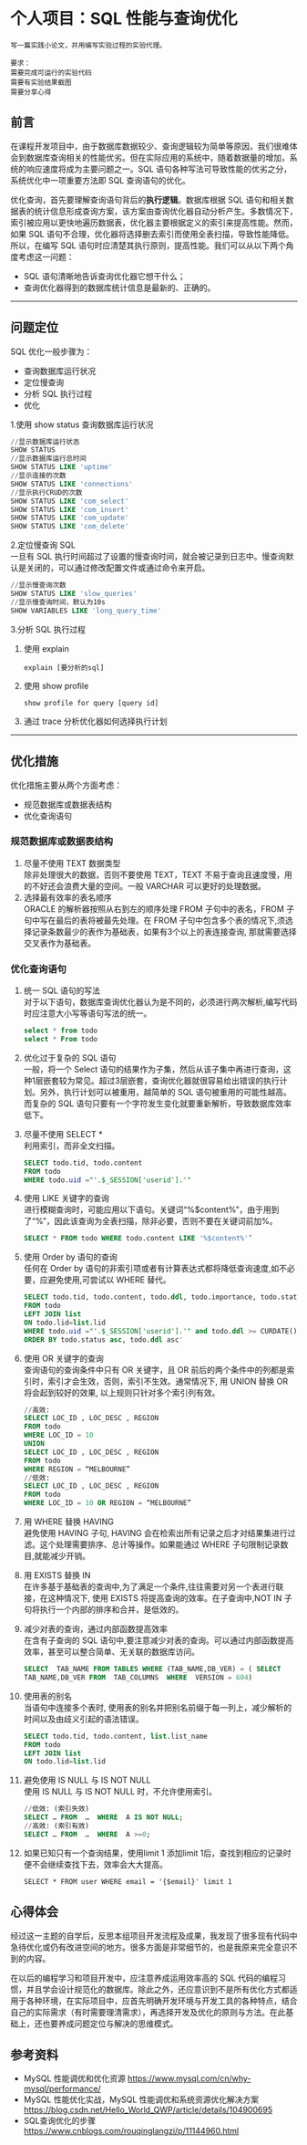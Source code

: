 # 个人项目：SQL 性能与查询优化

```
写一篇实践小论文，并用编写实验过程的实验代理。

要求：
需要完成可运行的实验代码
需要有实验结果截图
需要分享心得
```
## 前言  
在课程开发项目中，由于数据库数据较少、查询逻辑较为简单等原因，我们很难体会到数据库查询相关的性能优劣。但在实际应用的系统中，随着数据量的增加，系统的响应速度将成为主要问题之一。SQL 语句各种写法可导致性能的优劣之分，系统优化中一项重要方法即 SQL 查询语句的优化。

优化查询，首先要理解查询语句背后的**执行逻辑**。数据库根据 SQL 语句和相关数据表的统计信息形成查询方案，该方案由查询优化器自动分析产生。多数情况下，索引被应用以更快地遍历数据表，优化器主要根据定义的索引来提高性能。然而，如果 SQL 语句不合理，优化器将选择删去索引而使用全表扫描，导致性能降低。所以，在编写 SQL 语句时应清楚其执行原则，提高性能。我们可以从以下两个角度考虑这一问题：

- SQL 语句清晰地告诉查询优化器它想干什么；
- 查询优化器得到的数据库统计信息是最新的、正确的。

---

## 问题定位
SQL 优化一般步骤为：
- 查询数据库运行状况
- 定位慢查询
- 分析 SQL 执行过程
- 优化

1.使用 show status 查询数据库运行状况  
```sql
//显示数据库运行状态
SHOW STATUS
//显示数据库运行总时间
SHOW STATUS LIKE 'uptime'
//显示连接的次数
SHOW STATUS LIKE 'connections'
//显示执行CRUD的次数
SHOW STATUS LIKE 'com_select'
SHOW STATUS LIKE 'com_insert'
SHOW STATUS LIKE 'com_update'
SHOW STATUS LIKE 'com_delete'
```
2.定位慢查询 SQL  
一旦有 SQL 执行时间超过了设置的慢查询时间，就会被记录到日志中。慢查询默认是关闭的，可以通过修改配置文件或通过命令来开启。
```sql
//显示慢查询次数
SHOW STATUS LIKE 'slow_queries'
//显示慢查询时间，默认为10s
SHOW VARIABLES LIKE 'long_query_time'
```

3.分析 SQL 执行过程  
1. 使用 explain  
    ```
    explain [要分析的sql]
    ```
2. 使用 show profile  
    ```
    show profile for query [query id]
    ```
3. 通过 trace 分析优化器如何选择执行计划  

---

## 优化措施
优化措施主要从两个方面考虑：
- 规范数据库或数据表结构
- 优化查询语句

### 规范数据库或数据表结构
1. 尽量不使用 TEXT 数据类型  
    除非处理很大的数据，否则不要使用 TEXT，TEXT 不易于查询且速度慢，用的不好还会浪费大量的空间。一般 VARCHAR 可以更好的处理数据。
2. 选择最有效率的表名顺序  
    ORACLE 的解析器按照从右到左的顺序处理 FROM 子句中的表名，FROM 子句中写在最后的表将被最先处理。在 FROM 子句中包含多个表的情况下,须选择记录条数最少的表作为基础表，如果有3个以上的表连接查询, 那就需要选择交叉表作为基础表。

### 优化查询语句
1. 统一 SQL 语句的写法  
    对于以下语句，数据库查询优化器认为是不同的，必须进行两次解析,编写代码时应注意大小写等语句写法的统一。 
    ```sql
    select * from todo
    select * From todo
    ```
2. 优化过于复杂的 SQL 语句  
    一般，将一个 Select 语句的结果作为子集，然后从该子集中再进行查询，这种1层嵌套较为常见。超过3层嵌套，查询优化器就很容易给出错误的执行计划。另外，执行计划可以被重用，越简单的 SQL 语句被重用的可能性越高。而复杂的 SQL 语句只要有一个字符发生变化就要重新解析，导致数据库效率低下。

3. 尽量不使用 SELECT *   
    利用索引，而非全文扫描。
    ```sql
    SELECT todo.tid, todo.content
    FROM todo 
    WHERE todo.uid ="'.$_SESSION['userid'].'"
    ```
4. 使用 LIKE 关键字的查询  
    进行模糊查询时，可能应用以下语句。关键词“%$content%”，由于用到了“%”，因此该查询为全表扫描，除非必要，否则不要在关键词前加%。
    ```sql
    SELECT * FROM todo WHERE todo.content LIKE '%$content%'’
    ```

5. 使用 Order by 语句的查询  
    任何在 Order by 语句的非索引项或者有计算表达式都将降低查询速度,如不必要，应避免使用,可尝试以 WHERE 替代。
    ```sql
    SELECT todo.tid, todo.content, todo.ddl, todo.importance, todo.status, list.list_name 
    FROM todo 
    LEFT JOIN list 
    ON todo.lid=list.lid 
    WHERE todo.uid ="'.$_SESSION['userid'].'" and todo.ddl >= CURDATE() 
    ORDER BY todo.status asc, todo.ddl asc'
    ```

6. 使用 OR 关键字的查询  
    查询语句的查询条件中只有 OR 关键字，且 OR 前后的两个条件中的列都是索引时，索引才会生效，否则，索引不生效。通常情况下, 用 UNION 替换 OR 将会起到较好的效果, 以上规则只针对多个索引列有效。
    ```sql    
    //高效: 
    SELECT LOC_ID , LOC_DESC , REGION 
    FROM todo 
    WHERE LOC_ID = 10 
    UNION 
    SELECT LOC_ID , LOC_DESC , REGION 
    FROM todo 
    WHERE REGION = “MELBOURNE” 
    //低效: 
    SELECT LOC_ID , LOC_DESC , REGION 
    FROM todo 
    WHERE LOC_ID = 10 OR REGION = “MELBOURNE” 
    ```

6. 用 WHERE 替换 HAVING   
    避免使用 HAVING 子句, HAVING 会在检索出所有记录之后才对结果集进行过滤。这个处理需要排序、总计等操作。如果能通过 WHERE 子句限制记录数目,就能减少开销。

7. 用 EXISTS 替换 IN   
    在许多基于基础表的查询中,为了满足一个条件,往往需要对另一个表进行联接，在这种情况下, 使用 EXISTS 将提高查询的效率。在子查询中,NOT IN 子句将执行一个内部的排序和合并，是低效的。

8. 减少对表的查询，通过内部函数提高效率   
    在含有子查询的 SQL 语句中,要注意减少对表的查询。可以通过内部函数提高效率，甚至可以整合简单、无关联的数据库访问。 
    ```sql    
    SELECT  TAB_NAME FROM TABLES WHERE (TAB_NAME,DB_VER) = ( SELECT 
    TAB_NAME,DB_VER FROM  TAB_COLUMNS  WHERE  VERSION = 604) 
    ```

9. 使用表的别名  
    当语句中连接多个表时, 使用表的别名并把别名前缀于每一列上，减少解析的时间以及由歧义引起的语法错误。
    ```sql
    SELECT todo.tid, todo.content, list.list_name 
    FROM todo 
    LEFT JOIN list 
    ON todo.lid=list.lid 
    ```
10. 避免使用 IS NULL 与 IS NOT NULL  
    使用 IS NULL 与 IS NOT NULL 时，不允许使用索引。
    ```sql    
    //低效: (索引失效) 
    SELECT … FROM  …  WHERE  A IS NOT NULL; 
    //高效: (索引有效) 
    SELECT … FROM  …  WHERE  A >=0;
    ``` 
11. 如果已知只有一个查询结果，使用limit 1
    添加limit 1后，查找到相应的记录时便不会继续查找下去，效率会大大提高。
    ```
    SELECT * FROM user WHERE email = '{$email}' limit 1
    ```

## 心得体会
经过这一主题的自学后，反思本组项目开发流程及成果，我发现了很多现有代码中急待优化或仍有改进空间的地方。很多方面是非常细节的，也是我原来完全意识不到的内容。

在以后的编程学习和项目开发中，应注意养成运用效率高的 SQL 代码的编程习惯，并且学会设计规范化的数据库。除此之外，还应意识到不是所有优化方式都适用于各种环境，在实际项目中，应首先明确开发环境与开发工具的各种特点，结合自己的实际需求（有时需要理清需求），再选择开发及优化的原则与方法。在此基础上，还也要养成问题定位与解决的思维模式。

## 参考资料
- MySQL 性能调优和优化资源 
https://www.mysql.com/cn/why-mysql/performance/
- MySQL 性能优化实战，MySQL 性能调优和系统资源优化解决方案
https://blog.csdn.net/Hello_World_QWP/article/details/104900695
- SQL查询优化的步骤
https://www.cnblogs.com/rouqinglangzi/p/11144960.html

